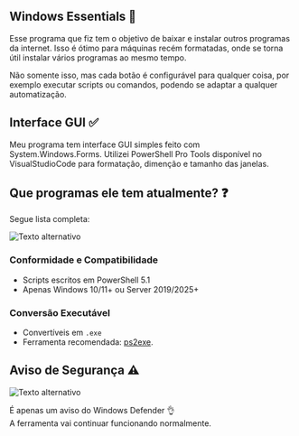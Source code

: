 ## Windows Essentials 📒

Esse programa que fiz tem o objetivo de baixar e instalar outros programas da internet.
Isso é ótimo para máquinas recém formatadas, onde se torna útil instalar vários programas ao mesmo tempo.  

Não somente isso, mas cada botão é configurável para qualquer coisa, por exemplo executar scripts ou comandos, podendo se adaptar a qualquer automatização.

## Interface GUI ✅

Meu programa tem interface GUI simples feito com System.Windows.Forms.
Utilizei PowerShell Pro Tools disponível no VisualStudioCode para formatação, dimenção e tamanho das janelas.

## Que programas ele tem atualmente? ❓

Segue lista completa:  
  
![Texto alternativo](https://i.postimg.cc/5tKHcHVf/Programas.png)

### Conformidade e Compatibilidade

- Scripts escritos em PowerShell 5.1
- Apenas Windows 10/11+ ou Server 2019/2025+

### Conversão Executável

- Convertíveis em `.exe`
- Ferramenta recomendada: [ps2exe](https://github.com/MScholtes/PS2EXE).

## Aviso de Segurança ⚠️

![Texto alternativo](https://i.postimg.cc/25fKhx9K/image.png)
  
É apenas um aviso do Windows Defender 👌  
A ferramenta vai continuar funcionando normalmente.
